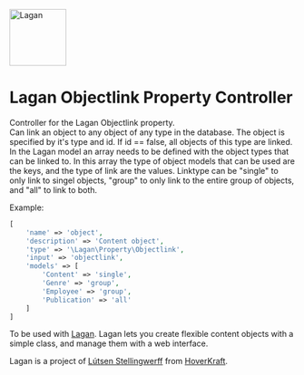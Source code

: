 [<img src="https://cdn.rawgit.com/lutsen/lagan/master/lagan-logo.svg" width="100" alt="Lagan">](https://github.com/lutsen/lagan)

Lagan Objectlink Property Controller
====================================

Controller for the Lagan Objectlink property.  
Can link an object to any object of any type in the database. The object is specified by it's type and id. If id == false, all objects of this type are linked. In the Lagan model an array needs to be defined with the object types that can be linked to. In this array the type of object models that can be used are the keys, and the type of link are the values. Linktype can be "single" to only link to singel objects, "group" to only link to the entire group of objects, and "all" to link to both.

Example:

```php
[
	'name' => 'object',
	'description' => 'Content object',
	'type' => '\Lagan\Property\Objectlink',
	'input' => 'objectlink',
	'models' => [
		'Content' => 'single',
		'Genre' => 'group',
		'Employee' => 'group',
		'Publication' => 'all'
	]
]
```

To be used with [Lagan](https://github.com/lutsen/lagan). Lagan lets you create flexible content objects with a simple class, and manage them with a web interface.

Lagan is a project of [Lútsen Stellingwerff](http://lutsen.land/) from [HoverKraft](http://www.hoverkraft.nl/).
